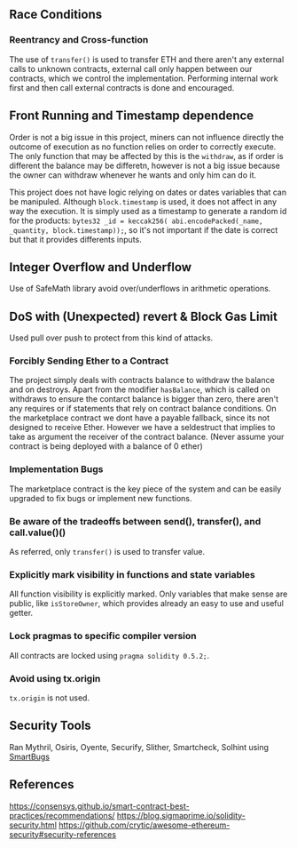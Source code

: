 ## Race Conditions

### Reentrancy and Cross-function

The use of `transfer()` is used to transfer ETH and there aren't any external calls to unknown contracts, external call only happen between our contracts, which we control the implementation. Performing internal work first and then call external contracts is done and encouraged.

## Front Running and Timestamp dependence

Order is not a big issue in this project, miners can not influence directly the outcome of execution as no function relies on order to correctly execute. The only function that may be affected by this is the `withdraw`, as if order is different the balance may be differetn, however is not a big issue because the owner can withdraw whenever he wants and only him can do it.

This project does not have logic relying on dates or dates variables that can be manipuled. Although `block.timestamp` is used, it does not affect in any way the execution. It is simply used as a timestamp to generate a random id for the products: `bytes32 _id = keccak256( abi.encodePacked(_name, _quantity, block.timestamp));`, so it's not important if the date is correct but that it provides differents inputs.

## Integer Overflow and Underflow

Use of SafeMath library avoid over/underflows in arithmetic operations.

## DoS with (Unexpected) revert & Block Gas Limit

Used pull over push to protect from this kind of attacks.

### Forcibly Sending Ether to a Contract

The project simply deals with contracts balance to withdraw the balance and on destroys. Apart from the modifier `hasBalance`, which is called on withdraws to ensure the contarct balance is bigger than zero, there aren't any requires or if statements that rely on contract balance conditions.
On the marketplace contract we dont have a payable fallback, since its not designed to receive Ether. However we have a seldestruct that implies to take as argument the receiver of the contract balance. (Never assume your contract is being deployed with a balance of 0 ether)

### Implementation Bugs

The marketplace contract is the key piece of the system and can be easily upgraded to fix bugs or implement new functions.

### Be aware of the tradeoffs between send(), transfer(), and call.value()()

As referred, only `transfer()` is used to transfer value.

### Explicitly mark visibility in functions and state variables

All function visibility is explicitly marked. Only variables that make sense are public, like `isStoreOwner`, which provides already an easy to use and useful getter.

### Lock pragmas to specific compiler version

All contracts are locked using `pragma solidity 0.5.2;`.

### Avoid using tx.origin

`tx.origin` is not used.

## Security Tools

Ran Mythril, Osiris, Oyente, Securify, Slither, Smartcheck, Solhint using [SmartBugs](https://smartbugs.github.io)

## References

https://consensys.github.io/smart-contract-best-practices/recommendations/
https://blog.sigmaprime.io/solidity-security.html
https://github.com/crytic/awesome-ethereum-security#security-references
